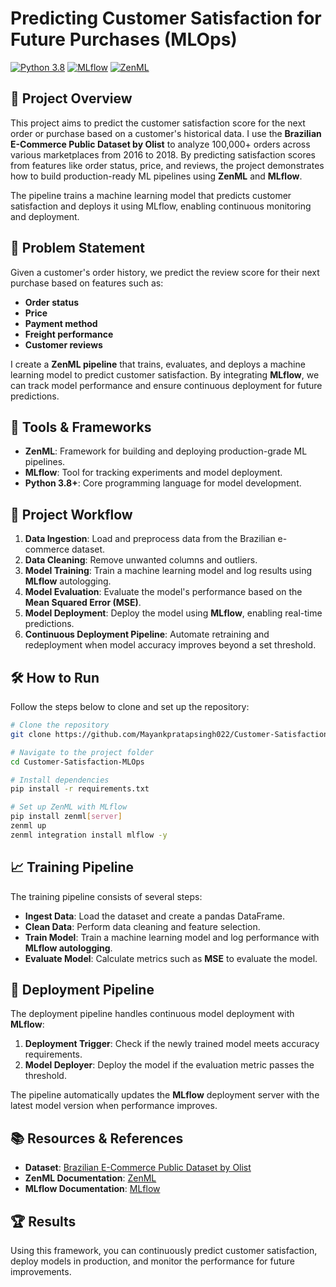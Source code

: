 # Predicting Customer Satisfaction for Future Purchases (MLOps)


[![Python 3.8](https://img.shields.io/badge/python-3.8-blue.svg)](https://www.python.org/downloads/release/python-380/) [![MLflow](https://img.shields.io/badge/MLflow-v2.0.0-brightgreen.svg)](https://mlflow.org/) [![ZenML](https://img.shields.io/badge/ZenML-v0.20.0-orange.svg)](https://zenml.io/)

## 🚀 Project Overview

This project aims to predict the customer satisfaction score for the next order or purchase based on a customer's historical data. I use the **Brazilian E-Commerce Public Dataset by Olist** to analyze 100,000+ orders across various marketplaces from 2016 to 2018. By predicting satisfaction scores from features like order status, price, and reviews, the project demonstrates how to build production-ready ML pipelines using **ZenML** and **MLflow**.

The pipeline trains a machine learning model that predicts customer satisfaction and deploys it using MLflow, enabling continuous monitoring and deployment.

## 📄 Problem Statement

Given a customer's order history, we predict the review score for their next purchase based on features such as:

- **Order status**
- **Price**
- **Payment method**
- **Freight performance**
- **Customer reviews**

I create a **ZenML pipeline** that trains, evaluates, and deploys a machine learning model to predict customer satisfaction. By integrating **MLflow**, we can track model performance and ensure continuous deployment for future predictions.

## 🔧 Tools & Frameworks

- **ZenML**: Framework for building and deploying production-grade ML pipelines.
- **MLflow**: Tool for tracking experiments and model deployment.
- **Python 3.8+**: Core programming language for model development.


## 🧠 Project Workflow

1. **Data Ingestion**: Load and preprocess data from the Brazilian e-commerce dataset.
2. **Data Cleaning**: Remove unwanted columns and outliers.
3. **Model Training**: Train a machine learning model and log results using **MLflow** autologging.
4. **Model Evaluation**: Evaluate the model's performance based on the **Mean Squared Error (MSE)**.
5. **Model Deployment**: Deploy the model using **MLflow**, enabling real-time predictions.
6. **Continuous Deployment Pipeline**: Automate retraining and redeployment when model accuracy improves beyond a set threshold.

## 🛠 How to Run

Follow the steps below to clone and set up the repository:

```bash
# Clone the repository
git clone https://github.com/Mayankpratapsingh022/Customer-Satisfaction-MLOps.git

# Navigate to the project folder
cd Customer-Satisfaction-MLOps

# Install dependencies
pip install -r requirements.txt

# Set up ZenML with MLflow
pip install zenml[server]
zenml up
zenml integration install mlflow -y
```

## 📈 Training Pipeline

The training pipeline consists of several steps:

- **Ingest Data**: Load the dataset and create a pandas DataFrame.
- **Clean Data**: Perform data cleaning and feature selection.
- **Train Model**: Train a machine learning model and log performance with **MLflow autologging**.
- **Evaluate Model**: Calculate metrics such as **MSE** to evaluate the model.

## 🚀 Deployment Pipeline

The deployment pipeline handles continuous model deployment with **MLflow**:

1. **Deployment Trigger**: Check if the newly trained model meets accuracy requirements.
2. **Model Deployer**: Deploy the model if the evaluation metric passes the threshold.

The pipeline automatically updates the **MLflow** deployment server with the latest model version when performance improves.



## 📚 Resources & References

- **Dataset**: [Brazilian E-Commerce Public Dataset by Olist](https://www.kaggle.com/olistbr/brazilian-ecommerce)
- **ZenML Documentation**: [ZenML](https://docs.zenml.io/)
- **MLflow Documentation**: [MLflow](https://www.mlflow.org/)

## 🏆 Results

Using this framework, you can continuously predict customer satisfaction, deploy models in production, and monitor the performance for future improvements.

